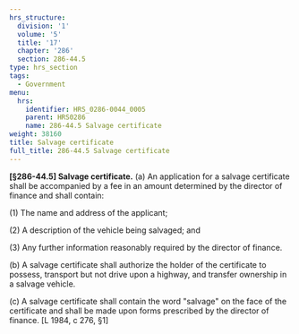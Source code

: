 ```yaml
---
hrs_structure:
  division: '1'
  volume: '5'
  title: '17'
  chapter: '286'
  section: 286-44.5
type: hrs_section
tags:
  - Government
menu:
  hrs:
    identifier: HRS_0286-0044_0005
    parent: HRS0286
    name: 286-44.5 Salvage certificate
weight: 38160
title: Salvage certificate
full_title: 286-44.5 Salvage certificate
---
```

**[§286-44.5] Salvage certificate.** (a) An application for a salvage certificate shall be accompanied by a fee in an amount determined by the director of finance and shall contain:

(1) The name and address of the applicant;

(2) A description of the vehicle being salvaged; and

(3) Any further information reasonably required by the director of finance.

(b) A salvage certificate shall authorize the holder of the certificate to possess, transport but not drive upon a highway, and transfer ownership in a salvage vehicle.

(c) A salvage certificate shall contain the word "salvage" on the face of the certificate and shall be made upon forms prescribed by the director of finance. [L 1984, c 276, §1]